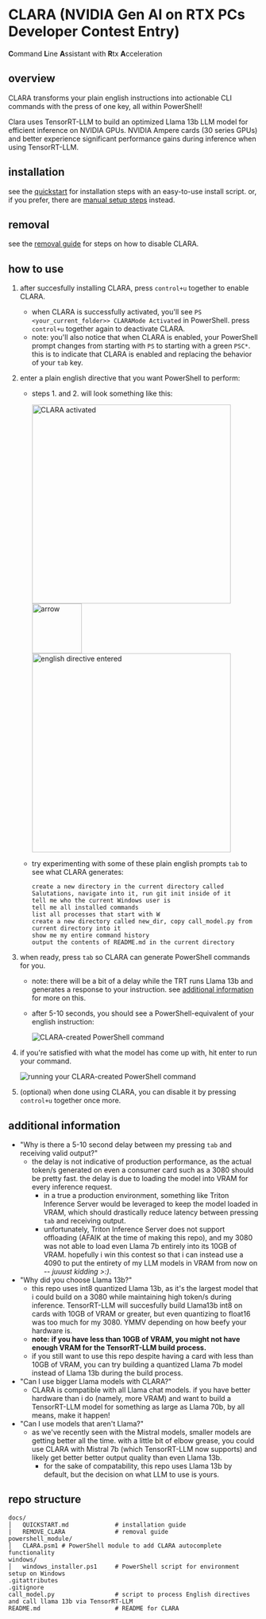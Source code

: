 # CLARA (NVIDIA Gen AI on RTX PCs Developer Contest Entry)
**C**ommand **L**ine **A**ssistant with **R**tx **A**cceleration

## overview
CLARA transforms your plain english instructions into actionable CLI commands with the press of one key, all within PowerShell! 

Clara uses TensorRT-LLM to build an optimized Llama 13b LLM model for efficient inference on NVIDIA GPUs. NVIDIA Ampere cards (30 series GPUs) and better experience significant performance gains during inference when using TensorRT-LLM.

## installation
see the [quickstart](docs/QUICKSTART.md/#installation-using-windowswindows_installerps1-script) for installation steps with an easy-to-use install script. or, if you prefer, there are [manual setup steps](docs/QUICKSTART.md/#manual-setup) instead.

## removal
see the [removal guide](docs/REMOVE_CLARA.md/#removal-guide) for steps on how to disable CLARA.

## how to use
1. after succesfully installing CLARA, press `control+u` together to enable CLARA.
    - when CLARA is successfully activated, you'll see `PS <your_current_folder>> CLARAMode Activated` in PowerShell. press `control+u` together again to deactivate CLARA.
    - note: you'll also notice that when CLARA is enabled, your PowerShell prompt changes from starting with `PS` to starting with a green `PSC*`. this is to indicate that CLARA is enabled and replacing the behavior of your `tab` key.

2. enter a plain english directive that you want PowerShell to perform:
    - steps 1. and 2. will look something like this:
        <div>
            <img src="img1.png" alt="CLARA activated" width="400"/>
            <img src="img3.png" alt="arrow" width="100"/>
            <img src="img2.png" alt="english directive entered" width="400"/>
        </div>
    - try experimenting with some of these plain english prompts `tab` to see what CLARA generates:

        ```plaintext
        create a new directory in the current directory called Salutations, navigate into it, run git init inside of it
        tell me who the current Windows user is
        tell me all installed commands
        list all processes that start with W
        create a new directory called new_dir, copy call_model.py from current directory into it
        show me my entire command history
        output the contents of README.md in the current directory
        ```

3. when ready, press `tab` so CLARA can generate PowerShell commands for you.

    - note: there will be a bit of a delay while the TRT runs Llama 13b and generates a response to your instruction. see [additional information](#additional-information) for more on this.
    - after 5-10 seconds, you should see a PowerShell-equivalent of your english instruction:

        ![CLARA-created PowerShell command](img4.png)

3. if you're satisfied with what the model has come up with, hit enter to run your command.

    ![running your CLARA-created PowerShell command](img5.png)

4. (optional) when done using CLARA, you can disable it by pressing `control+u` together once more.


## additional information

- "Why is there a 5-10 second delay between my pressing `tab` and receiving valid output?"
    - the delay is not indicative of production performance, as the actual token/s generated on even a consumer card such as a 3080 should be pretty fast. the delay is due to loading the model into VRAM for every inference request.
        - in a true a production environment, something like Triton Inference Server would be leveraged to keep the model loaded in VRAM, which should drastically reduce latency between pressing `tab` and receiving output. 
        - unfortunately, Triton Inference Server does not support offloading (AFAIK at the time of making this repo), and my 3080 was not able to load even Llama 7b entirely into its 10GB of VRAM. hopefully i win this contest so that i can instead use a 4090 to put the entirety of my LLM models in VRAM from now on -- *juuust kidding >:)*.
- "Why did you choose Llama 13b?"
    - this repo uses int8 quantized Llama 13b, as it's the largest model that i could build on a 3080 while maintaining high token/s during inference. TensorRT-LLM will succesfully build Llama13b int8 on cards with 10GB of VRAM or greater, but even quantizing to float16 was too much for my 3080. YMMV depending on how beefy your hardware is.
    - **note:** **if you have less than 10GB of VRAM, you might not have enough VRAM for the TensorRT-LLM build process.**
    - if you still want to use this repo despite having a card with less than 10GB of VRAM, you can try building a quantized Llama 7b model instead of Llama 13b during the build process.
- "Can I use bigger Llama models with CLARA?"
    - CLARA is compatible with all Llama chat models. if you have better hardware than i do (namely, more VRAM) and want to build a TensorRT-LLM model for something as large as Llama 70b, by all means, make it happen!
- "Can I use models that aren't Llama?"
    - as we've recently seen with the Mistral models, smaller models are getting better all the time. with a little bit of elbow grease, you could use CLARA with Mistral 7b (which TensorRT-LLM now supports) and likely get better better output quality than even Llama 13b. 
        - for the sake of compatability, this repo uses Llama 13b by default, but the decision on what LLM to use is yours.

## repo structure

```plaintext
docs/
│   QUICKSTART.md             # installation guide
|   REMOVE_CLARA              # removal guide
powershell_module/
│   CLARA.psm1 # PowerShell module to add CLARA autocomplete functionality
windows/
│   windows_installer.ps1     # PowerShell script for environment setup on Windows
.gitattributes
.gitignore
call_model.py                 # script to process English directives and call llama 13b via TensorRT-LLM
README.md                     # README for CLARA
```
